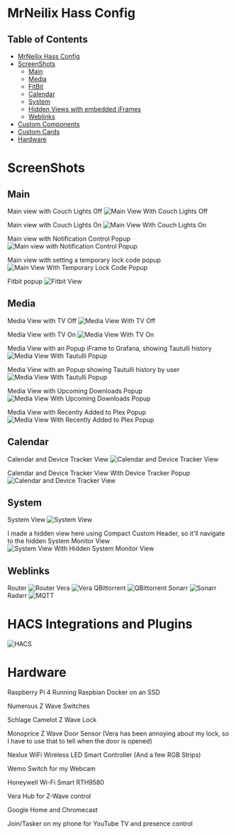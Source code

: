 MrNeilix Hass Config
====================

Table of Contents
-----------------

  * [MrNeilix Hass Config](#MrNeilix-Hass-Config)
  * [ScreenShots](#Screenshots)
     * [Main](#Main)
     * [Media](#Media)
     * [FitBit](#Fitbit)
     * [Calendar](#Calendar)
     * [System](#System)
     * [Hidden Views with embedded iFrames](#Hidden-Views-with-embedded-iFrames)
     * [Weblinks](#Weblinks)
  * [Custom Components](#Custom-Components)
  * [Custom Cards](#Custom-Cards)
  * [Hardware](#Hardware)

ScreenShots
===========

Main
----
Main view with Couch Lights Off
![Main View With Couch Lights Off](Screenshots/main-view-couch-off.png)

Main view with Couch Lights On
![Main View With Couch Lights On](Screenshots/main-view-couch-on.png)

Main view with Notification Control Popup
![Main view with Notification Control Popup](Screenshots/main-view-popup-control-input-booleans-for-notifications.png)

Main view with setting a temporary lock code popup
![Main View With Temporary Lock Code Popup](Screenshots/main-view-temp-lock-code-popup.png)

Fitbit popup
![Fitbit View](Screenshots/fitbit_view.png)

Media
-----
Media View with TV Off
![Media View With TV Off](Screenshots/media-view-tv-off.png)

Media View with TV On
![Media View With TV On](Screenshots/media-view-tv-on.png)

Media View with an Popup iFrame to Grafana, showing Tautulli history
![Media View With Tautulli Popup](Screenshots/media-view-tautulli-popup.png)

Media View with an Popup showing Tautulli history by user
![Media View With Tautulli Popup](Screenshots/media-view-tautulli-history.png)

Media View with Upcoming Downloads Popup
![Media View With Upcoming Downloads Popup](Screenshots/media-view-upcoming-downloads-popup.png)

Media View with Recently Added to Plex Popup
![Media View With Recently Added to Plex Popup](Screenshots/media-view-recent-downloads-popup.png)

Calendar
--------
Calendar and Device Tracker View
![Calendar and Device Tracker View](Screenshots/calendar_view.png)

Calendar and Device Tracker View With Device Tracker Popup
![Calendar and Device Tracker View](Screenshots/calendar_view_device_tacker_popup.png)

System
------
System View
![System View](Screenshots/system_view.png)

I made a hidden view here using Compact Custom Header, so it'll navigate to the hidden System Monitor View
![System View With Hidden System Monitor View](Screenshots/system_view_system_monitor_view.png)

Weblinks
--------
Router
![Router](Screenshots/weblink-router.png)
Vera
![Vera](Screenshots/weblink-vera.png)
QBittorrent 
![QBittorrent](Screenshots/weblink-qbittorrent.png)
Sonarr
![Sonarr](Screenshots/weblink-tv.png)
Radarr
![MQTT](Screenshots/weblink-movies.png)

HACS Integrations and Plugins
=================
![HACS](Screenshots/HACS-integrations-and-plugins.png)

Hardware
========

Raspberry Pi 4 Running Raspbian Docker on an SSD

Numerous Z Wave Switches

Schlage Camelot Z Wave Lock 

Monoprice Z Wave Door Sensor (Vera has been annoying about my lock, so I have to use that to tell when the door is opened)

Nexlux WiFi Wireless LED Smart Controller (And a few RGB Strips)

Wemo Switch for my Webcam

Honeywell Wi-Fi Smart RTH9580

Vera Hub for Z-Wave control

Google Home and Chromecast

Join/Tasker on my phone for YouTube TV and presence control